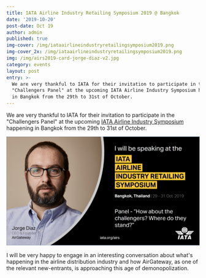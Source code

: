 ```yaml
---
title: IATA Airline Industry Retailing Symposium 2019 @ Bangkok
date: '2019-10-20'
post-date: Oct 19
author: admin
published: true
img-cover: /img/iataairlineindustryretailingsymposium2019.png
img-cover_2x: /img/iataairlineindustryretailingsymposium2019.png
img: /img/airs2019-card-jorge-diaz-v2.jpg
category: events
layout: post
entry: >-
  We are very thankful to IATA for their invitation to participate in the
  "Challengers Panel" at the upcoming IATA Airline Industry Symposium happening
  in Bangkok from the 29th to 31st of October.
---
```

We are very thankful to IATA for their invitation to participate in the "Challengers Panel" at the upcoming [IATA Airline Industry Symposium](http://www.cvent.com/events/iata-airline-industry-retailing-symposium-2019/event-summary-e381dbe6ade34366a1e3ba100581f494.aspx?dvce=1) happening in Bangkok from the 29th to 31st of October.

![](/img/airs2019-card-jorge-diaz-v2.jpg)

I will be very happy to engage in an interesting conversation about what's happening in the airline distribution industry and how AirGateway, as one of the relevant new-entrants, is approaching this age of demonopolization.
